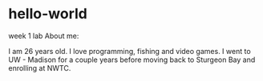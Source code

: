 # hello-world
week 1 lab
About me:

I am 26 years old. I love programming, fishing and video games. I went to UW - Madison for a couple years before moving back to Sturgeon Bay and enrolling at NWTC.
